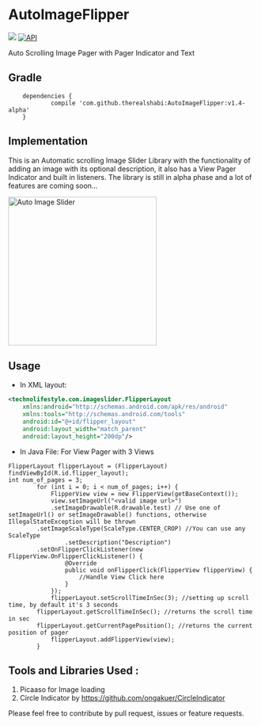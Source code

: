 # AutoImageFlipper
[![](https://jitpack.io/v/therealshabi/AutoImageFlipper.svg)](https://jitpack.io/#therealshabi/AutoImageFlipper)   [![API](https://img.shields.io/badge/API-17%2B-brightgreen.svg?style=flat)](https://android-arsenal.com/api?level=17)

Auto Scrolling Image Pager with Pager Indicator and Text

## Gradle 
```
	dependencies {
	        compile 'com.github.therealshabi:AutoImageFlipper:v1.4-alpha'
	}
```

## Implementation

This is an Automatic scrolling Image Slider Library with the functionality of adding an image with its optional description,
it also has a View Pager Indicator and built in listeners.
The library is still in alpha phase and a lot of features are coming soon...

<img src="/gif/demo.gif" alt="Auto Image Slider" width= "300px"/>

## Usage
* In XML layout:
```xml
<technolifestyle.com.imageslider.FlipperLayout 
    xmlns:android="http://schemas.android.com/apk/res/android"
    xmlns:tools="http://schemas.android.com/tools"
    android:id="@+id/flipper_layout"
    android:layout_width="match_parent"
    android:layout_height="200dp"/>
```
* In Java File:
For View Pager with 3 Views
```        
FlipperLayout flipperLayout = (FlipperLayout) findViewById(R.id.flipper_layout);
int num_of_pages = 3;
        for (int i = 0; i < num_of_pages; i++) {
            FlipperView view = new FlipperView(getBaseContext());
            view.setImageUrl("<valid image url>")
	    	.setImageDrawable(R.drawable.test) // Use one of setImageUrl() or setImageDrawable() functions, otherwise IllegalStateException will be thrown
		.setImageScaleType(ScaleType.CENTER_CROP) //You can use any ScaleType
                .setDescription("Description")
		.setOnFlipperClickListener(new FlipperView.OnFlipperClickListener() {
                @Override
                public void onFlipperClick(FlipperView flipperView) {
                    //Handle View Click here
                }
            });
            flipperLayout.setScrollTimeInSec(3); //setting up scroll time, by default it's 3 seconds
	    flipperLayout.getScrollTimeInSec(); //returns the scroll time in sec
	    flipperLayout.getCurrentPagePosition(); //returns the current position of pager
            flipperLayout.addFlipperView(view);
        }

```

## Tools and Libraries Used : 

1. Picaaso for Image loading
2. Circle Indicator by https://github.com/ongakuer/CircleIndicator


Please feel free to contribute by pull request, issues or feature requests.


